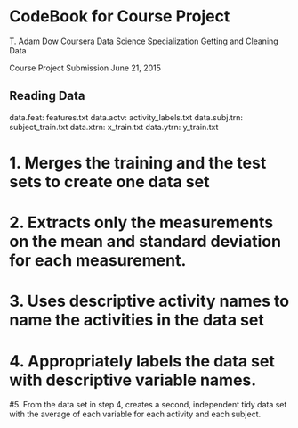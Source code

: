 # CodeBook for Course Project

T. Adam Dow
Coursera Data Science Specialization
Getting and Cleaning Data

Course Project Submission
June 21, 2015

## Reading Data

data.feat: features.txt
data.actv: activity_labels.txt
data.subj.trn: subject_train.txt
data.xtrn: x_train.txt
data.ytrn: y_train.txt


# 1. Merges the training and the test sets to create one data set
# 2. Extracts only the measurements on the mean and standard deviation for each measurement. 
# 3. Uses descriptive activity names to name the activities in the data set
# 4. Appropriately labels the data set with descriptive variable names. 
#5. From the data set in step 4, creates a second, independent tidy data set with the average of each variable for each activity and each subject.
